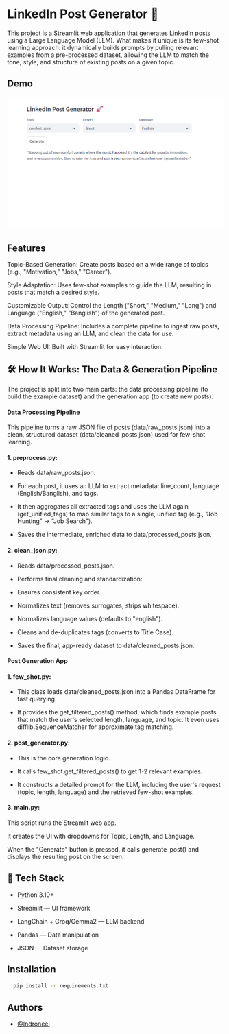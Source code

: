 
# LinkedIn Post Generator 🚀
This project is a Streamlit web application that generates LinkedIn posts using a Large Language Model (LLM). What makes it unique is its few-shot learning approach: it dynamically builds prompts by pulling relevant examples from a pre-processed dataset, allowing the LLM to match the tone, style, and structure of existing posts on a given topic.



## Demo
![app-screenshot](https://github.com/Indroneel-roy/generative-ai-projects/blob/main/GenLinkAI/git.png)


## Features
Topic-Based Generation: Create posts based on a wide range of topics (e.g., "Motivation," "Jobs," "Career").

Style Adaptation: Uses few-shot examples to guide the LLM, resulting in posts that match a desired style.

Customizable Output: Control the Length ("Short," "Medium," "Long") and Language ("English," "Banglish") of the generated post.

Data Processing Pipeline: Includes a complete pipeline to ingest raw posts, extract metadata using an LLM, and clean the data for use.

Simple Web UI: Built with Streamlit for easy interaction.

## 🛠️ How It Works: The Data & Generation Pipeline
The project is split into two main parts: the data processing pipeline (to build the example dataset) and the generation app (to create new posts).

#### Data Processing Pipeline
This pipeline turns a raw JSON file of posts (data/raw_posts.json) into a clean, structured dataset (data/cleaned_posts.json) used for few-shot learning.

#### 1. preprocess.py:

* Reads data/raw_posts.json.

* For each post, it uses an LLM to extract metadata: line_count, language (English/Banglish), and tags.

* It then aggregates all extracted tags and uses the LLM again (get_unified_tags) to map similar tags to a single, unified tag (e.g., "Job Hunting" -> "Job Search").

* Saves the intermediate, enriched data to data/processed_posts.json.

#### 2. clean_json.py:

* Reads data/processed_posts.json.

* Performs final cleaning and standardization:

* Ensures consistent key order.

* Normalizes text (removes surrogates, strips whitespace).

* Normalizes language values (defaults to "english").

* Cleans and de-duplicates tags (converts to Title Case).

* Saves the final, app-ready dataset to data/cleaned_posts.json.

#### Post Generation App
#### 1. few_shot.py:

* This class loads data/cleaned_posts.json into a Pandas DataFrame for fast querying.

* It provides the get_filtered_posts() method, which finds example posts that match the user's selected length, language, and topic. It even uses difflib.SequenceMatcher for approximate tag matching.

#### 2. post_generator.py:

* This is the core generation logic.

* It calls few_shot.get_filtered_posts() to get 1-2 relevant examples.

* It constructs a detailed prompt for the LLM, including the user's request (topic, length, language) and the retrieved few-shot examples.

#### 3. main.py:

This script runs the Streamlit web app.

It creates the UI with dropdowns for Topic, Length, and Language.

When the "Generate" button is pressed, it calls generate_post() and displays the resulting post on the screen.

## 🧰 Tech Stack

* Python 3.10+

* Streamlit — UI framework

* LangChain + Groq/Gemma2 — LLM backend

* Pandas — Data manipulation

* JSON — Dataset storage

## Installation



```bash
  pip install -r requirements.txt

```

    
## Authors

- [@Indroneel](https://github.com/Indroneel-roy)




